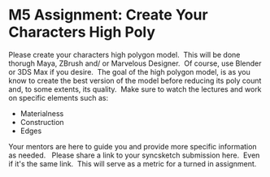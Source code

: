 # M5 Assignment: Create Your Characters High Poly

<p>Please create your characters high polygon model.&nbsp; This will be done thorugh Maya, ZBrush and/ or Marvelous Designer.&nbsp; Of course, use Blender or 3DS Max if you desire.&nbsp; The goal of the high polygon model, is as you know to create the best version of the model before reducing its poly count and, to some extents, its quality.&nbsp; Make sure to watch the lectures and work on specific elements such as:</p>
<ul>
<li>Materialness</li>
<li>Construction</li>
<li>Edges</li>
</ul>
<p>Your mentors are here to guide you and provide more specific information as needed.&nbsp; &nbsp;<span>Please share a link to your syncsketch submission here.&nbsp; Even if it's the same link.&nbsp; This will serve as a metric for a turned in assignment.</span></p>
